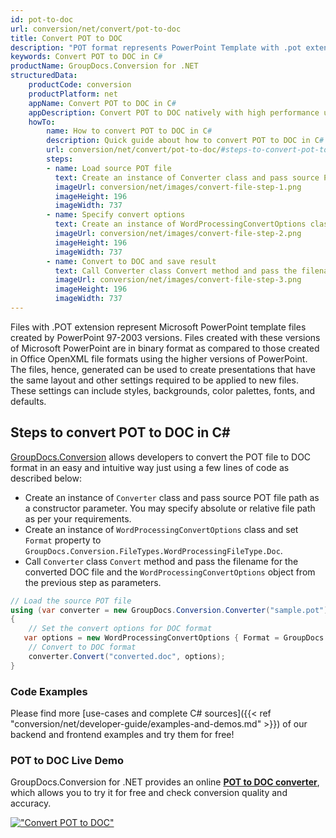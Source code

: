 ```yaml
---
id: pot-to-doc
url: conversion/net/convert/pot-to-doc
title: Convert POT to DOC
description: "POT format represents PowerPoint Template with .pot extension. Learn how to convert POT to DOC file programmatically in C# language using GroupDocs.Conversion for .NET library."
keywords: Convert POT to DOC in C#
productName: GroupDocs.Conversion for .NET
structuredData:
    productCode: conversion
    productPlatform: net
    appName: Convert POT to DOC in C#
    appDescription: Convert POT to DOC natively with high performance using C# language and server side GroupDocs.Conversion for .NET APIs, without the use of any software like Microsoft or Open Office.
    howTo:
        name: How to convert POT to DOC in C# 
        description: Quick guide about how to convert POT to DOC in C# with high performance and accuracy.
        url: conversion/net/convert/pot-to-doc/#steps-to-convert-pot-to-doc-in-c
        steps:
        - name: Load source POT file 
          text: Create an instance of Converter class and pass source POT file path as a constructor parameter. You may specify absolute or relative file path as per your requirements. 
          imageUrl: conversion/net/images/convert-file-step-1.png
          imageHeight: 196
          imageWidth: 737
        - name: Specify convert options 
          text: Create an instance of WordProcessingConvertOptions class.
          imageUrl: conversion/net/images/convert-file-step-2.png
          imageHeight: 196
          imageWidth: 737
        - name: Convert to DOC and save result 
          text: Call Converter class Convert method and pass the filename for the converted HTML file and the WordProcessingConvertOptions object from the previous step as parameters.
          imageUrl: conversion/net/images/convert-file-step-3.png
          imageHeight: 196
          imageWidth: 737
---
```


Files with .POT extension represent Microsoft PowerPoint template files created by PowerPoint 97-2003 versions. Files created with these versions of Microsoft PowerPoint are in binary format as compared to those created in Office OpenXML file formats using the higher versions of PowerPoint. The files, hence, generated can be used to create presentations that have the same layout and other settings required to be applied to new files. These settings can include styles, backgrounds, color palettes, fonts, and defaults.

## Steps to convert POT to DOC in C#

[GroupDocs.Conversion](https://products.groupdocs.com/conversion/net) allows developers to convert the POT file to DOC format in an easy and intuitive way just using a few lines of code as described below:

* Create an instance of `Converter` class and pass source POT file path as a constructor parameter. You may specify absolute or relative file path as per your requirements. 
* Create an instance of `WordProcessingConvertOptions` class and set `Format` property to `GroupDocs.Conversion.FileTypes.WordProcessingFileType.Doc`.
* Call `Converter` class `Convert` method and pass the filename for the converted DOC file and the `WordProcessingConvertOptions` object from the previous step as parameters.

```csharp
// Load the source POT file
using (var converter = new GroupDocs.Conversion.Converter("sample.pot"))
{
    // Set the convert options for DOC format
   var options = new WordProcessingConvertOptions { Format = GroupDocs.Conversion.FileTypes.WordProcessingFileType.Doc };
    // Convert to DOC format
    converter.Convert("converted.doc", options);
}
```

### Code Examples

Please find more [use-cases and complete C# sources]({{< ref "conversion/net/developer-guide/examples-and-demos.md" >}}) of our backend and frontend examples and try them for free!

### POT to DOC Live Demo

GroupDocs.Conversion for .NET provides an online [**POT to DOC converter**](https://products.groupdocs.app/conversion/pot-to-doc), which allows you to try it for free and check conversion quality and accuracy.

[!["Convert POT to DOC"](conversion/net/images/convert-to-doc/convert-pot-to-doc.png)](https://products.groupdocs.app/conversion/pot-to-doc)